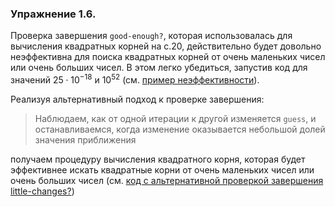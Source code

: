 ### Упражнение 1.6.
Проверка завершения $\texttt{good-enough?}$, которая использовалась для вычисления квадратных корней на с.20, действительно будет довольно неэффективна для поиска квадратных корней от очень маленьких чисел или очень больших чисел. В этом легко убедиться, запустив код для значений $25 \cdot 10^{-18}$ и $10^{52}$ (см. [пример неэффективности](/src/chapter1/bad-sqrt.scm)).

Реализуя альтернативный подход к проверке завершения: 
> Наблюдаем, как от одной итерации к другой изменяется $\texttt{guess}$, и останавливаемся, когда изменение оказывается небольшой долей значения приближения

получаем процедуру вычисления квадратного корня, которая будет эффективнее искать квадратные корни от очень маленьких чисел или очень больших чисел (см. [код с альтернативной проверкой завершения little-changes?](/src/chapter1/good-sqrt.scm))